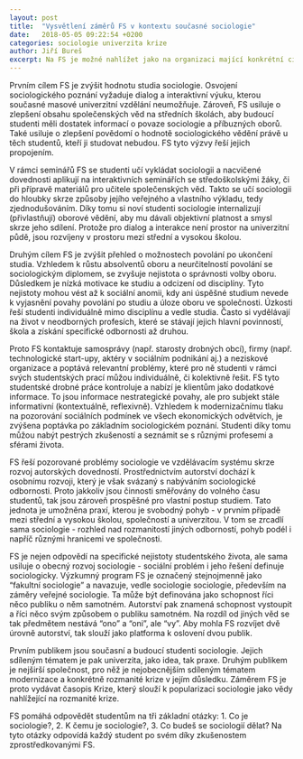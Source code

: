 ```yaml
---
layout: post
title:  "Vysvětlení záměrů FS v kontextu současné sociologie"
date:   2018-05-05 09:22:54 +0200
categories: sociologie univerzita krize
author: Jiří Bureš
excerpt: Na FS je možné nahlížet jako na organizaci mající konkrétní cíle vyplývajících z konkrétních problémů, kterým čelí studenti sociologie při svém studiu. Zároveň ale "fakultní sociologie" je způsobem nahlížení na sociální podmínky výuky sociologie, a tak vlastním sociologickým programem, jež si klade za cíl přinést sociologické poznání.  
---
```

Prvním cílem FS je zvýšit hodnotu studia sociologie. Osvojení sociologického poznání vyžaduje dialog a interaktivní výuku, kterou současné masové univerzitní vzdělání neumožňuje. Zároveň, FS usiluje o zlepšení obsahu společenských věd na středních školách, aby budoucí studenti měli dostatek informací o povaze sociologie a příbuzných oborů. Také usiluje o zlepšení povědomí o hodnotě sociologického vědění právě u těch studentů, kteří ji studovat nebudou. FS tyto výzvy řeší jejich propojením.

V rámci seminářů FS se studenti učí vykládat sociologii a nacvičené dovednosti aplikují na interaktivních seminářích se středoškolskými žáky, či při přípravě materiálů pro učitele společenských věd. Takto se učí sociologii do hloubky skrze způsoby jejího veřejného a vlastního výkladu, tedy zjednodušováním. Díky tomu si noví studenti sociologie internalizují (přivlastňují) oborové vědění, aby mu dávali objektivní platnost a smysl skrze jeho sdílení. Protože pro dialog a interakce není prostor na univerzitní půdě, jsou rozvíjeny v prostoru mezi střední a vysokou školou.

Druhým cílem FS je zvýšit přehled o možnostech povolání po ukončení studia. Vzhledem k růstu absolventů oboru a neurčitelností povolání se sociologickým diplomem, se zvyšuje nejistota o správnosti volby oboru. Důsledkem je nízká motivace ke studiu a odcizení od disciplíny. Tyto nejistoty mohou vést až k sociální anomii, kdy ani úspěšné studium nevede k vyjasnění povahy povolání po studiu a úloze oboru ve společnosti. Úzkosti řeší studenti individuálně mimo disciplínu a vedle studia. Často si vydělávají na život v neodborných profesích, které se stávají jejich hlavní povinností, škola a získání specifické odbornosti až druhou. 

Proto FS kontaktuje samosprávy (např. starosty drobných obcí), firmy (např. technologické start-upy, aktéry v sociálním podnikání aj.) a neziskové organizace a poptává relevantní problémy, které pro ně studenti v rámci svých studentských prací můžou individuálně, či kolektivně řešit. FS tyto studentské drobné práce kontroluje a nabízí je klientům jako dodatkové informace. To jsou informace nestrategické povahy, ale pro subjekt stále informativní (kontextuálně, reflexivně). Vzhledem k modernizačnímu tlaku na pozorování sociálních podmínek ve všech ekonomických odvětvích, je zvýšena poptávka po základním sociologickém poznání. Studenti díky tomu můžou nabýt pestrých zkušeností a seznámit se s různými profesemi a sférami života.

FS řeší pozorované problémy sociologie ve vzdělávacím systému skrze rozvoj autorských dovedností. Prostřednictvím autorství dochází k osobnímu rozvoji, který je však svázaný s nabýváním sociologické odbornosti. Proto jakkoliv jsou činnosti směřovány do volného času studentů, tak jsou zároveň prospěšné pro vlastní postup studiem. Tato jednota je umožněna praxí, kterou je svobodný pohyb - v prvním případě mezi střední a vysokou školou, společností a univerzitou. V tom se zrcadlí sama sociologie - rozhled nad rozmanitostí jiných odborností, pohyb podél i napříč různými hranicemi ve společnosti. 

FS je nejen odpovědí na specifické nejistoty studentského života, ale sama usiluje o obecný rozvoj sociologie - sociální problém i jeho řešení definuje sociologicky. Výzkumný program FS je označený stejnojmenně jako “fakultní sociologie” a navazuje, vedle sociologie sociologie, především na záměry veřejné sociologie. Ta může být definována jako schopnost říci něco publiku o něm samotném. Autorství pak znamená schopnost vystoupit a říci něco svým způsobem o publiku samotném. Na rozdíl od jiných věd se tak předmětem nestává “ono” a “oni”, ale “vy”. Aby mohla FS rozvíjet dvě úrovně autorství, tak slouží jako platforma k oslovení dvou publik.

Prvním publikem jsou současní a budoucí studenti sociologie. Jejich sdíleným tématem je pak univerzita, jako idea, tak praxe. Druhým publikem je nejširší společnost, pro něž je nejobecnějším sdíleným tématem modernizace a konkrétně rozmanité krize v jejím důsledku. Záměrem FS je proto vydávat časopis Krize, který slouží k popularizaci sociologie jako vědy nahlížející na rozmanité krize.

FS pomáhá odpovědět studentům na tři základní otázky: 1. Co je sociologie?, 2. K čemu je sociologie?, 3. Co budeš se sociologií dělat? Na tyto otázky odpovídá každý student po svém díky zkušenostem zprostředkovanými FS.



